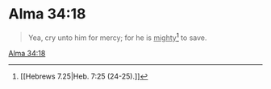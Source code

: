 # Alma 34:18

> Yea, cry unto him for mercy; for he is <u>mighty</u>[^a] to save.

[Alma 34:18](https://www.churchofjesuschrist.org/study/scriptures/bofm/alma/34?lang=eng&id=p18#p18)


[^a]: [[Hebrews 7.25|Heb. 7:25 (24-25).]]
